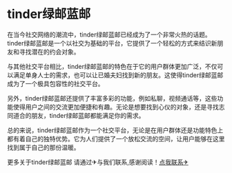 # tinder绿邮蓝邮

在当今社交网络的潮流中，tinder绿邮蓝邮已经成为了一个非常火热的话题。tinder绿邮蓝邮是一个以社交为基础的平台，它提供了一个轻松的方式来结识新朋友和寻找潜在的约会对象。

与其他社交平台相比，tinder绿邮蓝邮的特色在于它的用户群体更加广泛，不仅可以满足单身人士的需求，也可以让已婚夫妇找到新的朋友。这使得tinder绿邮蓝邮成为了一个极具包容性的社交平台。

另外，tinder绿邮蓝邮还提供了丰富多彩的功能，例如私聊，视频通话等，这些功能使得用户之间的交流更加便捷和有趣。无论是想要找到心仪的对象，还是寻找志同道合的朋友，tinder绿邮蓝邮都能满足你的需求。

总的来说，tinder绿邮蓝邮作为一个社交平台，无论是在用户群体还是功能特色上都有着自己的独特优势。它为人们提供了一个放松交流的空间，让用户能够在这里找到属于自己的那份温暖。

更多关于tinder绿邮蓝邮 请通过✈与我们联系,感谢阅读！[点我联系✈](https://qa.G208.com)